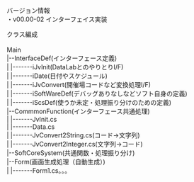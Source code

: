 バージョン情報<br/>
・v00.00-02 インターフェイス実装<br/>


クラス編成<br/>
<br/>
Main<br/>
  |--InterfaceDef(インターフェース定義)<br/>
  |         |-------iJvInit(DataLabとのやりとりI/F)<br/>
  |         |-------iDate(日付やスケジュール)<br/>
  |         |-------iJvConvert(開催場コードなど変換処理I/F)<br/>
  |         |-------iSoftWareDef(デバッグありなしなどソフト自身の定義)<br/>
  |         |-------iScsDef(使うか未定・処理振り分けのための定義)<br/>
  |--CommmonFunction(インターフェース共通処理)<br/>
  |         |-------JvInit.cs<br/>
  |         |-------Data.cs<br/>
  |         |-------JvConvert2String.cs(コード→文字列)<br/>
  |         |-------JvConvert2Integer.cs(文字列→コード)<br/>
  |--SoftCoreSystem(共通関数・処理振り分け)<br/>
  |--Form(画面生成処理（自動生成）)<br/>
  |         |-------Form1.cs。。。<br/>
  <br/>
